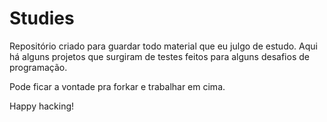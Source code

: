 # Studies

Repositório criado para guardar todo material que eu julgo de estudo. Aqui há alguns projetos que surgiram de testes feitos para alguns desafios de programação. 

Pode ficar a vontade pra forkar e trabalhar em cima.

Happy hacking!
